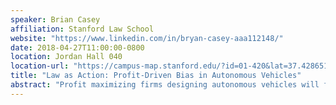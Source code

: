 ```yaml
---
speaker: Brian Casey
affiliation: Stanford Law School
website: "https://www.linkedin.com/in/bryan-casey-aaa112148/"
date: 2018-04-27T11:00:00-0800
location: Jordan Hall 040
location-url: "https://campus-map.stanford.edu/?id=01-420&lat=37.42865133749201&lng=-122.17121865473717&zoom=17"
title: "Law as Action: Profit-Driven Bias in Autonomous Vehicles"
abstract: "Profit maximizing firms designing autonomous vehicles will face economic incentives to weigh the benefits of delivering speedy transportation against expected liabilities in the event of an accident. This Article demonstrates that path planning algorithms optimizing these tradeoffs using well-established auto injury compensation formulas may have the unintended consequence of producing facially discriminatory driving behaviors in autonomous vehicles. It considers a simulated one-way street setting with a probabilistic pedestrian crossing and uses U.S. Census Bureau data to calculate income-based liability predictions for collision events. Obtaining quantitative results through Monte Carlo sampling, this Article shows how profit maximizing speeds can be expected to vary inversely with neighborhood income levels—putting simulated pedestrians that encounter such systems in predominantly minority regions at heightened risk of injury or death relative to their non-minority counterparts. It then discusses how these findings are consistent with a host of other recently documented instances of real world algorithmic bias that highlight the need for fairness, transparency, and accountability in AI systems. Finally, it surveys the challenges facing lawyers, engineers, industry leaders, and policymakers tasked with governing these systems, and argues that a multidisciplinary, multistakeholder approach is necessary to shape policy that is sensitive to the complex social realms into which AI systems are deploying."
---
```

